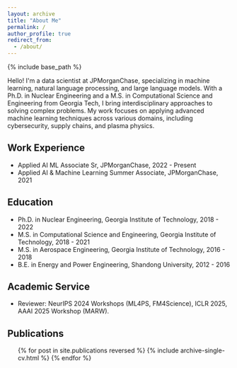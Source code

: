 ```yaml
---
layout: archive
title: "About Me"
permalink: /
author_profile: true
redirect_from:
  - /about/
---
```


{% include base_path %}

Hello! I'm a data scientist at JPMorganChase, specializing in machine learning, natural language processing, and large language models. With a Ph.D. in Nuclear Engineering and a M.S. in Computational Science and Engineering from Georgia Tech, I bring interdisciplinary approaches to solving complex problems. My work focuses on applying advanced machine learning techniques across various domains, including cybersecurity, supply chains, and plasma physics.

## Work Experience

* Applied AI ML Associate Sr, JPMorganChase, 2022 - Present
* Applied AI & Machine Learning Summer Associate, JPMorganChase, 2021

## Education

* Ph.D. in Nuclear Engineering, Georgia Institute of Technology, 2018 - 2022
* M.S. in Computational Science and Engineering, Georgia Institute of Technology, 2018 - 2021
* M.S. in Aerospace Engineering, Georgia Institute of Technology, 2016 - 2018
* B.E. in Energy and Power Engineering, Shandong University, 2012 - 2016

## Academic Service

* Reviewer: NeurIPS 2024 Workshops (ML4PS, FM4Science), ICLR 2025, AAAI 2025 Workshop (MARW).

## Publications

<ul>
    {% for post in site.publications reversed %}
    {% include archive-single-cv.html %}
    {% endfor %}
</ul>
